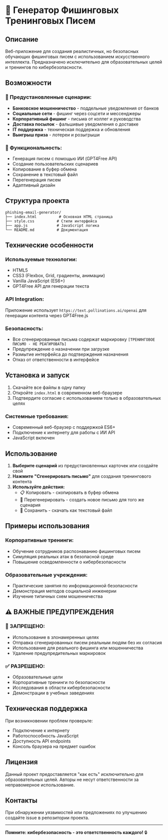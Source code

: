 # 🎣 Генератор Фишинговых Тренинговых Писем

## Описание

Веб-приложение для создания реалистичных, но безопасных обучающих фишинговых писем с использованием искусственного интеллекта. Предназначено исключительно для образовательных целей и тренингов по кибербезопасности.

## Возможности

### 🎯 Предустановленные сценарии:
- **Банковское мошенничество** - поддельные уведомления от банков
- **Социальные сети** - фишинг через соцсети и мессенджеры  
- **Корпоративный фишинг** - письма от коллег и руководства
- **Доставка посылок** - фальшивые уведомления о доставке
- **IT поддержка** - техническая поддержка и обновления
- **Выигрыш приза** - лотереи и розыгрыши

### 🔧 Функциональность:
- Генерация писем с помощью ИИ (GPT4Free API)
- Создание пользовательских сценариев
- Копирование в буфер обмена
- Сохранение в текстовый файл
- Перегенерация писем
- Адаптивный дизайн

## Структура проекта

```
phishing-email-generator/
├── index.html          # Основная HTML страница
├── style.css          # Стили интерфейса
├── app.js             # JavaScript логика
└── README.md          # Документация
```

## Технические особенности

### Используемые технологии:
- HTML5
- CSS3 (Flexbox, Grid, градиенты, анимации)
- Vanilla JavaScript (ES6+)
- GPT4Free API для генерации текста

### API Integration:
Приложение использует `https://text.pollinations.ai/openai` для генерации контента через GPT4Free.js

### Безопасность:
- Все сгенерированные письма содержат маркировку `[ТРЕНИНГОВОЕ ПИСЬМО - НЕ РЕАГИРОВАТЬ]`
- Предупреждение о назначении при загрузке
- Размытие интерфейса до подтверждения назначения
- Отказ от ответственности в интерфейсе

## Установка и запуск

1. Скачайте все файлы в одну папку
2. Откройте `index.html` в современном веб-браузере
3. Подтвердите согласие с использованием только в образовательных целях

### Системные требования:
- Современный веб-браузер с поддержкой ES6+
- Подключение к интернету для работы с ИИ API
- JavaScript включен

## Использование

1. **Выберите сценарий** из предустановленных карточек или создайте свой
2. **Нажмите "Сгенерировать письмо"** для создания тренингового контента
3. **Используйте действия:**
   - 📋 Копировать - скопировать в буфер обмена
   - 🔄 Перегенерировать - создать новое письмо для того же сценария
   - 💾 Сохранить - скачать как текстовый файл

## Примеры использования

### Корпоративные тренинги:
- Обучение сотрудников распознаванию фишинговых писем
- Симуляция реальных атак в безопасной среде
- Повышение осведомленности о кибербезопасности

### Образовательные учреждения:
- Практические занятия по информационной безопасности
- Демонстрация методов социальной инженерии
- Изучение типичных схем мошенничества

## ⚠️ ВАЖНЫЕ ПРЕДУПРЕЖДЕНИЯ

### 🚫 ЗАПРЕЩЕНО:
- Использование в злонамеренных целях
- Отправка сгенерированных писем реальным людям без их согласия
- Использование для реального фишинга или мошенничества
- Удаление предупредительных маркировок

### ✅ РАЗРЕШЕНО:
- Образовательные цели
- Корпоративные тренинги по безопасности
- Исследования в области кибербезопасности
- Демонстрации в учебных заведениях

## Техническая поддержка

При возникновении проблем проверьте:
- Подключение к интернету
- Работоспособность JavaScript
- Доступность API endpoints
- Консоль браузера на предмет ошибок

## Лицензия

Данный проект предоставляется "как есть" исключительно для образовательных целей. 
Авторы не несут ответственности за неправомерное использование.

## Контакты

При обнаружении уязвимостей или предложениях по улучшению создайте issue в репозитории проекта.

---

**Помните: кибербезопасность - это ответственность каждого!** 🔒
